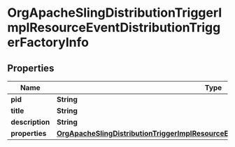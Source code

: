 

# OrgApacheSlingDistributionTriggerImplResourceEventDistributionTriggerFactoryInfo

## Properties

Name | Type | Description | Notes
------------ | ------------- | ------------- | -------------
**pid** | **String** |  |  [optional]
**title** | **String** |  |  [optional]
**description** | **String** |  |  [optional]
**properties** | [**OrgApacheSlingDistributionTriggerImplResourceEventDistributionTriggerFactoryProperties**](OrgApacheSlingDistributionTriggerImplResourceEventDistributionTriggerFactoryProperties.md) |  |  [optional]



